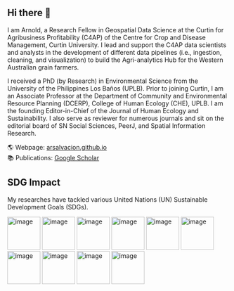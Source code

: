 ## Hi there 👋

I am Arnold, a Research Fellow in Geospatial Data Science at the Curtin for Agribusiness Profitability (C4AP) of the Centre for Crop and Disease Management, Curtin University. 
I lead and support the C4AP data scientists and analysts in the development of different data pipelines (i.e., ingestion, cleaning, and visualization) to build the Agri-analytics Hub for the Western Australian grain farmers.

I received a PhD (by Research) in Environmental Science from the University of the Philippines Los Baños (UPLB). 
Prior to joining Curtin, I am an Associate Professor at the Department of Community and Environmental Resource Planning (DCERP), College of Human Ecology (CHE), UPLB. 
I am the founding Editor-in-Chief of the Journal of Human Ecology and Sustainability. I also serve as reviewer for numerous journals and sit on the editorial board of SN Social Sciences, PeerJ, and Spatial Information Research.

🌎 Webpage: <a href="https://arsalvacion.github.io/">arsalvacion.github.io</a><br>
📚 Publications: <a href= "https://scholar.google.com/citations?user=OH852c8AAAAJ&hl=en">Google Scholar</a><br>

## SDG Impact
My researches have tackled various United Nations (UN) Sustainable Development Goals (SDGs). 

<a href="https://sdgs.un.org/goals/goal1"><img width="75" height="75" alt="image" src="https://github.com/user-attachments/assets/cabb0b37-e7e4-4e3a-938d-161801a349ad"/></a>
<a href="https://sdgs.un.org/goals/goal2"><img width="75" height="75" alt="image" src="https://github.com/user-attachments/assets/2ad4270c-f4f7-4bac-9f6b-407f55d85d12" /></a>
<a href="https://sdgs.un.org/goals/goal3"><img width="75" height="75" alt="image" src="https://github.com/user-attachments/assets/8e2fe84a-41c7-4c4c-aab1-38cb45fb57b7" /></a>
<a href="https://sdgs.un.org/goals/goal6"><img width="75" height="75" alt="image" src="https://github.com/user-attachments/assets/6502b7e9-19b1-407e-b2de-070453e6d49c" /></a>
<a href="https://sdgs.un.org/goals/goal7"><img width="75" height="75" alt="image" src="https://github.com/user-attachments/assets/d0c982da-b316-4f6f-958c-fec2efc41b60" /></a>
<a href="https://sdgs.un.org/goals/goal8"><img width="75" height="75" alt="image" src="https://github.com/user-attachments/assets/50b6decb-3fb0-41f6-bdf7-05d39a0455c9" /></a>
<a href="https://sdgs.un.org/goals/goal10"><img width="75" height="75" alt="image" src="https://github.com/user-attachments/assets/6a90d280-bbbc-447d-8384-8fc438fee391" /></a>
<a href="https://sdgs.un.org/goals/goal11"><img width="75" height="75" alt="image" src="https://github.com/user-attachments/assets/0c73ccc6-4035-4b26-9f83-309ec79a43dc"/></a>
<a href="https://sdgs.un.org/goals/goal12"><img width="75" height="75" alt="image" src="https://github.com/user-attachments/assets/432e69bb-48c2-452a-ae28-3d5a986ca0b0"/></a>
<a href="https://sdgs.un.org/goals/goal13"><img width="75" height="75" alt="image" src="https://github.com/user-attachments/assets/c126684f-6b60-4c8c-801b-4da2463d83f2"/></a>










<!--
**arsalvacion/arsalvacion** is a ✨ _special_ ✨ repository because its `README.md` (this file) appears on your GitHub profile.

Here are some ideas to get you started:

- 🔭 I’m currently working on ...
- 🌱 I’m currently learning ...
- 👯 I’m looking to collaborate on ...
- 🤔 I’m looking for help with ...
- 💬 Ask me about ...
- 📫 How to reach me: ...
- 😄 Pronouns: ...
- ⚡ Fun fact: ...
-->
